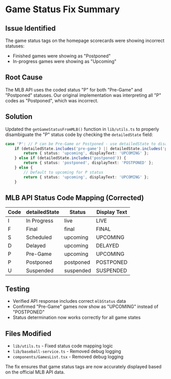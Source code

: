 # Game Status Fix Summary

## Issue Identified

The game status tags on the homepage scorecards were showing incorrect statuses:

- Finished games were showing as "Postponed"
- In-progress games were showing as "Upcoming"

## Root Cause

The MLB API uses the coded status "P" for both "Pre-Game" and "Postponed" statuses. Our original implementation was interpreting all "P" codes as "Postponed", which was incorrect.

## Solution

Updated the `getGameStatusFromMLB()` function in `lib/utils.ts` to properly disambiguate the "P" status code by checking the `detailedState` field:

```typescript
case 'P': // P can be Pre-Game or Postponed - use detailedState to disambiguate
    if (detailedState.includes('pre-game') || detailedState.includes('pre game')) {
        return { status: 'upcoming', displayText: 'UPCOMING' };
    } else if (detailedState.includes('postponed')) {
        return { status: 'postponed', displayText: 'POSTPONED' };
    } else {
        // Default to upcoming for P status
        return { status: 'upcoming', displayText: 'UPCOMING' };
    }
```

## MLB API Status Code Mapping (Corrected)

| Code | detailedState | Status    | Display Text |
| ---- | ------------- | --------- | ------------ |
| I    | In Progress   | live      | LIVE         |
| F    | Final         | final     | FINAL        |
| S    | Scheduled     | upcoming  | UPCOMING     |
| D    | Delayed       | upcoming  | DELAYED      |
| P    | Pre-Game      | upcoming  | UPCOMING     |
| P    | Postponed     | postponed | POSTPONED    |
| U    | Suspended     | suspended | SUSPENDED    |

## Testing

- Verified API response includes correct `mlbStatus` data
- Confirmed "Pre-Game" games now show as "UPCOMING" instead of "POSTPONED"
- Status determination now works correctly for all game states

## Files Modified

- `lib/utils.ts` - Fixed status code mapping logic
- `lib/baseball-service.ts` - Removed debug logging
- `components/GamesList.tsx` - Removed debug logging

The fix ensures that game status tags are now accurately displayed based on the official MLB API data.
